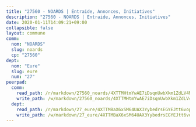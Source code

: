 ```yaml
---
title: "27560 - NOARDS | Entraide, Annonces, Initiatives"
description: "27560 - NOARDS | Entraide, Annonces, Initiatives"
date: 2020-01-11T14:09:21+09:00
collapsible: false
layout: commune
comm:
  nom: "NOARDS"
  slug: noards
  cp: "27560"
dept:
  nom: "Eure"
  slug: eure
  num: "27"
peerpad:
  comm:
    read_path: /r/markdown/27560_noards/4XTTMHtmYwAE7iDsqnUwbXkm1ZdLV4MwAo8vaLVAs5KkNvksL
    write_path: /w/markdown/27560_noards/4XTTMHtmYwAE7iDsqnUwbXkm1ZdLV4MwAo8vaLVAs5KkNvksL-K3TgU7VpE1VAjqRSi9fDTxu8iE9NgQfz8EU3onHnwkCvRo8WceQnHMDQBNBSgHPM6e2AjyppkTm2YQZFn9j2r5x2V4UGWUuRiW91JqJNHrBaH6H9tsjA3TS5gQiCuX6Y7ET4XtuQ
  dept:
    read_path: /r/markdown/27_eure/4XTTMBaX6xSM64UAX3YybedrsEGYEJtt6vopdQsPEFtGijgwg
    write_path: /w/markdown/27_eure/4XTTMBaX6xSM64UAX3YybedrsEGYEJtt6vopdQsPEFtGijgwg-K3TgUmjy61Gu7ZFzjoVmiacXP2Rc4pq6sxVCYUX3mFQZWQw9yCKsEoAMagtuW4jJTYhK96DsWW4cPmZLagvQNZ34BscGcu4btrtJibt18c1mpqofaWe6Q3RartDiuMTjY7NrsH4r
---
```


